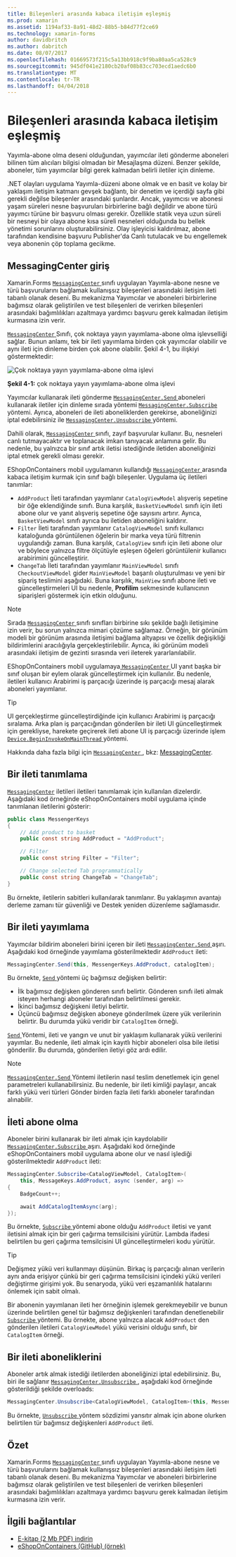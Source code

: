```yaml
---
title: Bileşenleri arasında kabaca iletişim eşleşmiş
ms.prod: xamarin
ms.assetid: 1194af33-8a91-48d2-88b5-b84d77f2ce69
ms.technology: xamarin-forms
author: davidbritch
ms.author: dabritch
ms.date: 08/07/2017
ms.openlocfilehash: 01669573f215c5a13bb918c9f9ba80aa5ca528c9
ms.sourcegitcommit: 945df041e2180cb20af08b83cc703ecd1aedc6b0
ms.translationtype: MT
ms.contentlocale: tr-TR
ms.lasthandoff: 04/04/2018
---
```

# <a name="communicating-between-loosely-coupled-components"></a>Bileşenleri arasında kabaca iletişim eşleşmiş

Yayımla-abone olma deseni olduğundan, yayımcılar ileti gönderme aboneleri bilinen tüm alıcıları bilgisi olmadan bir Mesajlaşma düzeni. Benzer şekilde, aboneler, tüm yayımcılar bilgi gerek kalmadan belirli iletiler için dinleme.

.NET olayları uygulama Yayımla-düzeni abone olmak ve en basit ve kolay bir yaklaşım iletişim katmanı gevşek bağlantı, bir denetim ve içerdiği sayfa gibi gerekli değilse bileşenler arasındaki şunlardır. Ancak, yayımcısı ve abonesi yaşam süreleri nesne başvuruları birbirlerine bağlı değildir ve abone türü yayımcı türüne bir başvuru olması gerekir. Özellikle statik veya uzun süreli bir nesneyi bir olaya abone kısa süreli nesneleri olduğunda bu bellek yönetimi sorunlarını oluşturabilirsiniz. Olay işleyicisi kaldırılmaz, abone tarafından kendisine başvuru Publisher'da Canlı tutulacak ve bu engellemek veya abonenin çöp toplama gecikme.

## <a name="introduction-to-messagingcenter"></a>MessagingCenter giriş

Xamarin.Forms [ `MessagingCenter` ](https://developer.xamarin.com/api/type/Xamarin.Forms.MessagingCenter/) sınıfı uygulayan Yayımla-abone nesne ve türü başvurularını bağlamak kullanışsız bileşenleri arasındaki iletişim ileti tabanlı olanak deseni. Bu mekanizma Yayımcılar ve aboneleri birbirlerine bağımsız olarak geliştirilen ve test bileşenleri de verirken bileşenleri arasındaki bağımlılıkları azaltmaya yardımcı başvuru gerek kalmadan iletişim kurmasına izin verir.

[ `MessagingCenter` ](https://developer.xamarin.com/api/type/Xamarin.Forms.MessagingCenter/) Sınıfı, çok noktaya yayın yayımlama-abone olma işlevselliği sağlar. Bunun anlamı, tek bir ileti yayımlama birden çok yayımcılar olabilir ve aynı ileti için dinleme birden çok abone olabilir. Şekil 4-1, bu ilişkiyi göstermektedir:

![](communicating-between-loosely-coupled-components-images/messagingcenter.png "Çok noktaya yayın yayımlama-abone olma işlevi")

**Şekil 4-1:** çok noktaya yayın yayımlama-abone olma işlevi

Yayımcılar kullanarak ileti gönderme [ `MessagingCenter.Send` ](https://developer.xamarin.com/api/member/Xamarin.Forms.MessagingCenter.Send%7BTSender%7D/p/TSender/System.String/) aboneleri kullanarak iletiler için dinleme sırada yöntemi [ `MessagingCenter.Subscribe` ](https://developer.xamarin.com/api/member/Xamarin.Forms.MessagingCenter.Subscribe%7BTSender%7D/p/System.Object/System.String/System.Action%7BTSender%7D/TSender/) yöntemi. Ayrıca, aboneleri de ileti aboneliklerden gerekirse, aboneliğinizi iptal edebilirsiniz ile [ `MessagingCenter.Unsubscribe` ](https://developer.xamarin.com/api/member/Xamarin.Forms.MessagingCenter.Unsubscribe%7BTSender%7D/p/System.Object/System.String/) yöntemi.

Dahili olarak, [ `MessagingCenter` ](https://developer.xamarin.com/api/type/Xamarin.Forms.MessagingCenter/) sınıfı, zayıf başvurular kullanır. Bu, nesneleri canlı tutmayacaktır ve toplanacak imkan tanıyacak anlamına gelir. Bu nedenle, bu yalnızca bir sınıf artık iletisi istediğinde iletiden aboneliğinizi iptal etmek gerekli olması gerekir.

EShopOnContainers mobil uygulamanın kullandığı [ `MessagingCenter` ](https://developer.xamarin.com/api/type/Xamarin.Forms.MessagingCenter/) arasında kabaca iletişim kurmak için sınıf bağlı bileşenler. Uygulama üç iletileri tanımlar:

-   `AddProduct` İleti tarafından yayımlanır `CatalogViewModel` alışveriş sepetine bir öğe eklendiğinde sınıfı. Buna karşılık, `BasketViewModel` sınıfı için ileti abone olur ve yanıt alışveriş sepetine öğe sayısını artırır. Ayrıca, `BasketViewModel` sınıfı ayrıca bu iletiden aboneliğini kaldırır.
-   `Filter` İleti tarafından yayımlanır `CatalogViewModel` sınıfı kullanıcı kataloğunda görüntülenen öğelerin bir marka veya türü filtrenin uygulandığı zaman. Buna karşılık, `CatalogView` sınıfı için ileti abone olur ve böylece yalnızca filtre ölçütüyle eşleşen öğeleri görüntülenir kullanıcı arabirimini güncelleştirir.
-   `ChangeTab` İleti tarafından yayımlanır `MainViewModel` sınıfı `CheckoutViewModel` gider `MainViewModel` başarılı oluşturulması ve yeni bir sipariş teslimini aşağıdaki. Buna karşılık, `MainView` sınıfı abone ileti ve güncelleştirmeleri UI bu nedenle, **Profilim** sekmesinde kullanıcının siparişleri göstermek için etkin olduğunu.

> [!NOTE]
> Sırada [ `MessagingCenter` ](https://developer.xamarin.com/api/type/Xamarin.Forms.MessagingCenter/) sınıfı sınıfları birbirine sıkı şekilde bağlı iletişimine izin verir, bu sorun yalnızca mimari çözüme sağlamaz. Örneğin, bir görünüm modeli bir görünüm arasında iletişimi bağlama altyapısı ve özellik değişikliği bildirimlerini aracılığıyla gerçekleştirilebilir. Ayrıca, iki görünüm modeli arasındaki iletişim de gezinti sırasında veri ileterek yararlanılabilir.

EShopOnContainers mobil uygulamaya[ `MessagingCenter` ](https://developer.xamarin.com/api/type/Xamarin.Forms.MessagingCenter/) UI yanıt başka bir sınıf oluşan bir eylem olarak güncelleştirmek için kullanılır. Bu nedenle, iletileri kullanıcı Arabirimi iş parçacığı üzerinde iş parçacığı mesaj alarak aboneleri yayımlanır.

> [!TIP]
> UI gerçekleştirme güncelleştirdiğinde için kullanıcı Arabirimi iş parçacığı sıralama. Arka plan iş parçacığından gönderilen bir ileti UI güncelleştirmek için gerekliyse, harekete geçirerek ileti abone UI iş parçacığı üzerinde işlem [ `Device.BeginInvokeOnMainThread` ](https://developer.xamarin.com/api/member/Xamarin.Forms.Device.BeginInvokeOnMainThread/p/System.Action/) yöntemi.

Hakkında daha fazla bilgi için [ `MessagingCenter` ](https://developer.xamarin.com/api/type/Xamarin.Forms.MessagingCenter/), bkz: [MessagingCenter](~/xamarin-forms/app-fundamentals/messaging-center.md).

## <a name="defining-a-message"></a>Bir ileti tanımlama

[`MessagingCenter`](https://developer.xamarin.com/api/type/Xamarin.Forms.MessagingCenter/) iletileri iletileri tanımlamak için kullanılan dizelerdir. Aşağıdaki kod örneğinde eShopOnContainers mobil uygulama içinde tanımlanan iletilerini gösterir:

```csharp
public class MessengerKeys  
{  
    // Add product to basket  
    public const string AddProduct = "AddProduct";  

    // Filter  
    public const string Filter = "Filter";  

    // Change selected Tab programmatically  
    public const string ChangeTab = "ChangeTab";  
}
```

Bu örnekte, iletilerin sabitleri kullanılarak tanımlanır. Bu yaklaşımın avantajı derleme zamanı tür güvenliği ve Destek yeniden düzenleme sağlamasıdır.

## <a name="publishing-a-message"></a>Bir ileti yayımlama

Yayımcılar bildirim aboneleri birini içeren bir ileti [ `MessagingCenter.Send` ](https://developer.xamarin.com/api/member/Xamarin.Forms.MessagingCenter.Send%7BTSender,TArgs%7D/p/TSender/System.String/TArgs/) aşırı. Aşağıdaki kod örneğinde yayımlama gösterilmektedir `AddProduct` ileti:

```csharp
MessagingCenter.Send(this, MessengerKeys.AddProduct, catalogItem);
```

Bu örnekte, [ `Send` ](https://developer.xamarin.com/api/member/Xamarin.Forms.MessagingCenter.Send%7BTSender,TArgs%7D/p/TSender/System.String/TArgs/) yöntemi üç bağımsız değişken belirtir:

-   İlk bağımsız değişken gönderen sınıfı belirtir. Gönderen sınıfı ileti almak isteyen herhangi aboneler tarafından belirtilmesi gerekir.
-   İkinci bağımsız değişkeni iletiyi belirtir.
-   Üçüncü bağımsız değişken aboneye gönderilmek üzere yük verilerinin belirtir. Bu durumda yükü veridir bir `CatalogItem` örneği.

[ `Send` ](https://developer.xamarin.com/api/member/Xamarin.Forms.MessagingCenter.Send%7BTSender,TArgs%7D/p/TSender/System.String/TArgs/) Yöntemi, ileti ve yangın ve unut bir yaklaşım kullanarak yükü verilerini yayımlar. Bu nedenle, ileti almak için kayıtlı hiçbir aboneleri olsa bile iletisi gönderilir. Bu durumda, gönderilen iletiyi göz ardı edilir.

> [!NOTE]
> [ `MessagingCenter.Send` ](https://developer.xamarin.com/api/member/Xamarin.Forms.MessagingCenter.Send%7BTSender,TArgs%7D/p/TSender/System.String/TArgs/) Yöntemi iletilerin nasıl teslim denetlemek için genel parametreleri kullanabilirsiniz. Bu nedenle, bir ileti kimliği paylaşır, ancak farklı yükü veri türleri Gönder birden fazla ileti farklı aboneler tarafından alınabilir.

## <a name="subscribing-to-a-message"></a>İleti abone olma

Aboneler birini kullanarak bir ileti almak için kaydolabilir [ `MessagingCenter.Subscribe` ](https://developer.xamarin.com/api/member/Xamarin.Forms.MessagingCenter.Subscribe%7BTSender%7D/p/System.Object/System.String/System.Action%7BTSender%7D/TSender/) aşırı. Aşağıdaki kod örneğinde eShopOnContainers mobil uygulama abone olur ve nasıl işlediği gösterilmektedir `AddProduct` ileti:

```csharp
MessagingCenter.Subscribe<CatalogViewModel, CatalogItem>(  
    this, MessageKeys.AddProduct, async (sender, arg) =>  
{  
    BadgeCount++;  

    await AddCatalogItemAsync(arg);  
});
```

Bu örnekte, [ `Subscribe` ](https://developer.xamarin.com/api/member/Xamarin.Forms.MessagingCenter.Subscribe%7BTSender%7D/p/System.Object/System.String/System.Action%7BTSender%7D/TSender/) yöntemi abone olduğu `AddProduct` iletisi ve yanıt iletisini almak için bir geri çağırma temsilcisini yürütür. Lambda ifadesi belirtilen bu geri çağırma temsilcisini UI güncelleştirmeleri kodu yürütür.

> [!TIP]
> Değişmez yükü veri kullanmayı düşünün. Birkaç iş parçacığı alınan verilerin aynı anda erişiyor çünkü bir geri çağırma temsilcisini içindeki yükü verileri değiştirme girişimi yok. Bu senaryoda, yükü veri eşzamanlılık hatalarını önlemek için sabit olmalı.

Bir abonenin yayımlanan ileti her örneğinin işlemek gerekmeyebilir ve bunun üzerinde belirtilen genel tür bağımsız değişkenleri tarafından denetlenebilir [ `Subscribe` ](https://developer.xamarin.com/api/member/Xamarin.Forms.MessagingCenter.Subscribe%7BTSender%7D/p/System.Object/System.String/System.Action%7BTSender%7D/TSender/) yöntemi. Bu örnekte, abone yalnızca alacak `AddProduct` den gönderilen iletileri `CatalogViewModel` yükü verisini olduğu sınıfı, bir `CatalogItem` örneği.

## <a name="unsubscribing-from-a-message"></a>Bir ileti aboneliklerini

Aboneler artık almak istediği iletilerden aboneliğinizi iptal edebilirsiniz. Bu, biri ile sağlanır [ `MessagingCenter.Unsubscribe` ](https://developer.xamarin.com/api/member/Xamarin.Forms.MessagingCenter.Unsubscribe%7BTSender,TArgs%7D/p/System.Object/System.String/) , aşağıdaki kod örneğinde gösterildiği şekilde overloads:

```csharp
MessagingCenter.Unsubscribe<CatalogViewModel, CatalogItem>(this, MessengerKeys.AddProduct);
```

Bu örnekte, [ `Unsubscribe` ](https://developer.xamarin.com/api/member/Xamarin.Forms.MessagingCenter.Unsubscribe%7BTSender,TArgs%7D/p/System.Object/System.String/) yöntem sözdizimi yansıtır almak için abone olurken belirtilen tür bağımsız değişkenleri `AddProduct` ileti.

## <a name="summary"></a>Özet

Xamarin.Forms [ `MessagingCenter` ](https://developer.xamarin.com/api/type/Xamarin.Forms.MessagingCenter/) sınıfı uygulayan Yayımla-abone nesne ve türü başvurularını bağlamak kullanışsız bileşenleri arasındaki iletişim ileti tabanlı olanak deseni. Bu mekanizma Yayımcılar ve aboneleri birbirlerine bağımsız olarak geliştirilen ve test bileşenleri de verirken bileşenleri arasındaki bağımlılıkları azaltmaya yardımcı başvuru gerek kalmadan iletişim kurmasına izin verir.


## <a name="related-links"></a>İlgili bağlantılar

- [E-kitap (2 Mb PDF) indirin](https://aka.ms/xamarinpatternsebook)
- [eShopOnContainers (GitHub) (örnek)](https://github.com/dotnet-architecture/eShopOnContainers)
